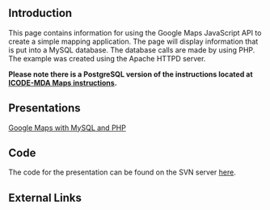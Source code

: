 ## Introduction ##
This page contains information for using the Google Maps JavaScript API to create a simple mapping application. The page will display information that is put into a MySQL database. The database calls are made by using PHP. The example was created using the Apache HTTPD server.

**Please note there is a PostgreSQL version of the instructions located at [ICODE-MDA Maps instructions](https://code.google.com/p/icode-mda/wiki/ICODEMDADevelopmentMappingTool).**

## Presentations ##
[Google Maps with MySQL and PHP](https://icode-mda.googlecode.com/svn/wiki/9.5_GoogleMapsWithMySQL.pdf)

## Code ##
The code for the presentation can be found on the SVN server [here](http://icode-mda.googlecode.com/svn/trunk/googleMapsIcode/MySQLMaps/).

## External Links ##
